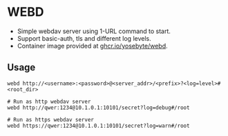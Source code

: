 # WEBD

- Simple webdav server using 1-URL command to start.
- Support basic-auth, tls and different log levels.
- Container image provided at [ghcr.io/yosebyte/webd](https://ghcr.io/yosebyte/webd).

## Usage

```
webd http://<username>:<password>@<server_addr>/<prefix>?<log=level>#<root_dir>

# Run as http webdav server
webd http://qwer:1234@10.1.0.1:10101/secret?log=debug#/root

# Run as https webdav server
webd https://qwer:1234@10.1.0.1:10101/secret?log=warn#/root
```

